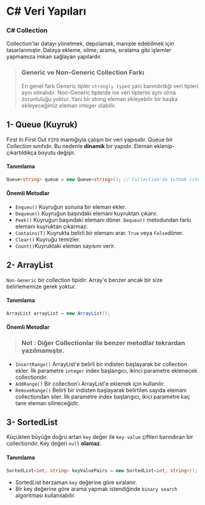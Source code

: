 # C# Veri Yapıları
### C# Collection
Collection'lar datayı yönetmek, depolamak, maniple edebilmek için tasarlanmıştır. Dataya ekleme, silme, arama, sıralama gibi işlemler yapmamıza imkan sağlayan yapılardır.   

> ### Generic ve Non-Generic Collection Farkı
> En genel fark Generic tipler `strongly typed` yani barındırdığı veri tipleri aynı olmalıdır. Non-Generic tiplerde ise veri tiplerini aynı olma zorunluluğu yoktur. Yani bir string eleman ekleyebilir bir başka ekleyeceğimiz eleman integer olabilir. 

## 1- Queue (Kuyruk)

First In First Out `FIFO` mantığıyla çalışın bir veri yapısıdır. Queue bir *Collection* sınıfıdır. Bu nedenle **dinamik** bir yapıdır. Eleman eklenip-çıkartıldıkça boyutu değişir.

#### Tanımlama
```csharp
Queue<string> queue = new Queue<string>(); // Collection'da tutmak istediğimiz tipi verebiliriz.
```

#### Önemli Metodlar

- `Enqueu()` Kuyruğun sonuna bir eleman ekler.
- `Dequeue()` Kuyruğun başındaki elemanı kuyruktan çıkarır.
- `Peek()` Kuyruğun başındaki elemanı döner. `Dequeu()` metodundan farkı elemanı kuyruktan çıkarmaz.
- `Contains(T)` Kuyrukta belirli bir elemanı arar. `True` veya `False`döner.
- `Clear()` Kuyruğu temizler.
- `Count()`Kuyruktaki eleman sayısını verir.

## 2- ArrayList
`Non-Generic` bir collection tipidir. Array'e benzer ancak bir size belirlememize gerek yoktur. 
#### Tanımlama
```csharp
ArrayList arrayList = new ArrayList();
```
#### Önemli Metodlar
> ### Not : Diğer Collectionlar ile benzer metodlar tekrardan yazılmamıştır.

- `InsertRange()` ArrayList'e belirli bir indisten başlayarak bir collection ekler. İlk parametre `integer` index başlangıcı, ikinci parametre eklenecek collectiondır.
- `AddRange()` Bir collection'ı ArrayList'e eklemek için kullanılır.
- `RemoveRange()` Belirli bir indisten başlayarak belirtilen sayıda elemanı collectiondan siler. İlk parametre index başlangıcı, ikici parametre kaç tane eleman silineceğidir.

## 3- SortedList
Küçükten büyüğe doğru artan `key` değer ile `key-value` çiftleri barındıran bir collectiondır. Key değeri `null` **olamaz**.
#### Tanımlama
```csharp
SortedList<int, string> keyValuePairs = new SortedList<int, string>();
```
- SortedList herzaman `key` değerine göre sıralanır. 
- Bir key değerine göre arama yapmak istendiğinde `binary search` algoritması kullanılabilir.
